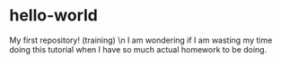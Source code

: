 # hello-world
My first repository! (training) \n
I am wondering if I am wasting my time doing this tutorial when I have so much actual homework to be doing.
